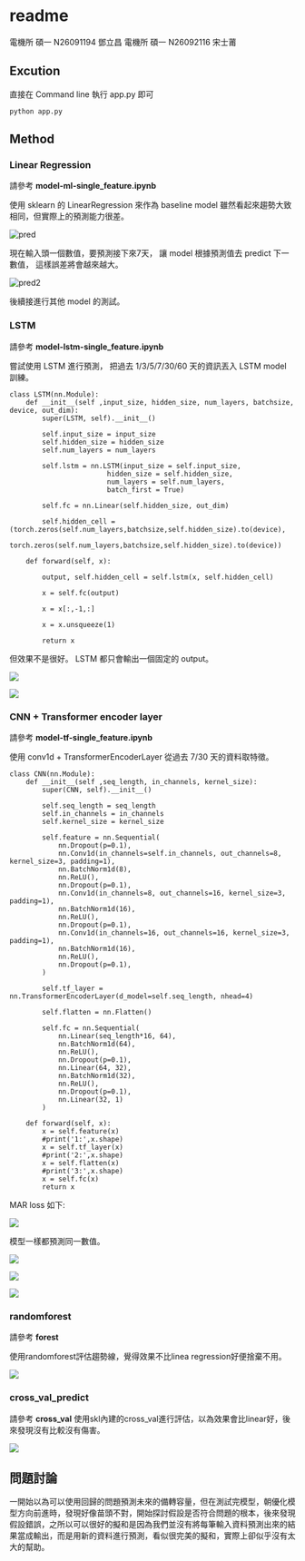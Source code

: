 # readme

電機所 碩一 N26091194 鄧立昌
電機所 碩一 N26092116 宋士莆

## Excution

直接在 Command line 執行 app.py 即可

```cmd=
python app.py
```

## Method

### Linear Regression

請參考 **model-ml-single_feature.ipynb**

使用 sklearn 的 LinearRegression 來作為 baseline model
雖然看起來趨勢大致相同，但實際上的預測能力很差。

![pred](https://i.imgur.com/i1xFJHv.png)

現在輸入頭一個數值，要預測接下來7天，
讓 model 根據預測值去 predict 下一數值，
這樣誤差將會越來越大。

![pred2](https://i.imgur.com/dyFiVHJ.png)

後續接進行其他 model 的測試。

### LSTM

請參考 **model-lstm-single_feature.ipynb**

嘗試使用 LSTM 進行預測，
把過去 1/3/5/7/30/60 天的資訊丟入 LSTM model 訓練。

```python=
class LSTM(nn.Module):
    def __init__(self ,input_size, hidden_size, num_layers, batchsize, device, out_dim):
        super(LSTM, self).__init__()

        self.input_size = input_size
        self.hidden_size = hidden_size
        self.num_layers = num_layers

        self.lstm = nn.LSTM(input_size = self.input_size, 
                        hidden_size = self.hidden_size,
                        num_layers = self.num_layers, 
                        batch_first = True)

        self.fc = nn.Linear(self.hidden_size, out_dim)
        
        self.hidden_cell = (torch.zeros(self.num_layers,batchsize,self.hidden_size).to(device),
                    torch.zeros(self.num_layers,batchsize,self.hidden_size).to(device))
    
    def forward(self, x):

        output, self.hidden_cell = self.lstm(x, self.hidden_cell)   

        x = self.fc(output)

        x = x[:,-1,:]

        x = x.unsqueeze(1)

        return x
```

但效果不是很好。
LSTM 都只會輸出一個固定的 output。

![](https://i.imgur.com/X146Lxj.png)

![](https://i.imgur.com/bUPrzFJ.png)

### CNN + Transformer encoder layer

請參考 **model-tf-single_feature.ipynb**

使用 conv1d + TransformerEncoderLayer 從過去 7/30 天的資料取特徵。

```python=
class CNN(nn.Module):
    def __init__(self ,seq_length, in_channels, kernel_size):
        super(CNN, self).__init__()

        self.seq_length = seq_length
        self.in_channels = in_channels
        self.kernel_size = kernel_size

        self.feature = nn.Sequential(
            nn.Dropout(p=0.1),
            nn.Conv1d(in_channels=self.in_channels, out_channels=8, kernel_size=3, padding=1),
            nn.BatchNorm1d(8),
            nn.ReLU(),
            nn.Dropout(p=0.1),
            nn.Conv1d(in_channels=8, out_channels=16, kernel_size=3, padding=1),
            nn.BatchNorm1d(16),
            nn.ReLU(),
            nn.Dropout(p=0.1),
            nn.Conv1d(in_channels=16, out_channels=16, kernel_size=3, padding=1),
            nn.BatchNorm1d(16),
            nn.ReLU(),
            nn.Dropout(p=0.1),
        )

        self.tf_layer = nn.TransformerEncoderLayer(d_model=self.seq_length, nhead=4)

        self.flatten = nn.Flatten()

        self.fc = nn.Sequential(
            nn.Linear(seq_length*16, 64),
            nn.BatchNorm1d(64),
            nn.ReLU(),
            nn.Dropout(p=0.1),
            nn.Linear(64, 32),
            nn.BatchNorm1d(32),
            nn.ReLU(),
            nn.Dropout(p=0.1),
            nn.Linear(32, 1)
        )
    
    def forward(self, x):
        x = self.feature(x)
        #print('1:',x.shape)
        x = self.tf_layer(x)
        #print('2:',x.shape)
        x = self.flatten(x)
        #print('3:',x.shape)
        x = self.fc(x)
        return x
```

MAR loss 如下:

![](https://i.imgur.com/Oib3eJ3.png)

模型一樣都預測同一數值。

![](https://i.imgur.com/HmHx5K8.png)

![](https://i.imgur.com/Qkb2cto.png)

![](https://i.imgur.com/EqBVFZB.png)

### randomforest

請參考 **forest**

使用randomforest評估趨勢線，覺得效果不比linea regression好便捨棄不用。

![](https://i.imgur.com/nmCDYFB.png)

### cross_val_predict

請參考 **cross_val**
使用skl內建的cross_val進行評估，以為效果會比linear好，後來發現沒有比較沒有傷害。

![](https://i.imgur.com/1QsYBay.png)

## 問題討論
一開始以為可以使用回歸的問題預測未來的備轉容量，但在測試完模型，朝優化模型方向前進時，發現好像苗頭不對，開始探討假設是否符合問題的根本，後來發現假設錯誤，之所以可以很好的擬和是因為我們並沒有將每筆輸入資料預測出來的結果當成輸出，而是用新的資料進行預測，看似很完美的擬和，實際上卻似乎沒有太大的幫助。
